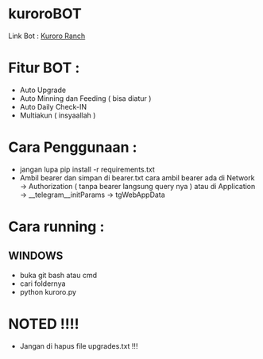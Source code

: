 # kuroroBOT

Link Bot : [Kuroro Ranch](https://t.me/KuroroRanchBot/ranch?startapp=ref-E6FE74EC)

# Fitur BOT :

- Auto Upgrade
- Auto Minning dan Feeding ( bisa diatur )
- Auto Daily Check-IN 
- Multiakun ( insyaallah )

# Cara Penggunaan :

- jangan lupa pip install -r requirements.txt
- Ambil bearer dan simpan di bearer.txt
  cara ambil bearer ada di Network -> Authorization ( tanpa bearer langsung query nya ) atau di Application -> __telegram__initParams -> tgWebAppData

# Cara running :

## WINDOWS 

- buka git bash atau cmd
- cari foldernya
- python kuroro.py

# NOTED !!!!

- Jangan di hapus file upgrades.txt !!!
